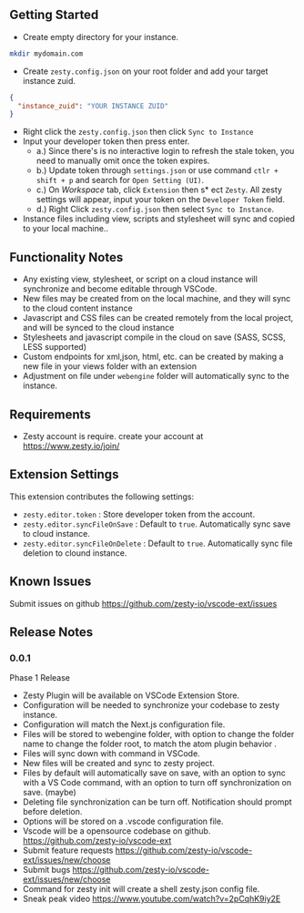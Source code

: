 ## Getting Started

- Create empty directory for your instance.

```bash
mkdir mydomain.com
```

- Create `zesty.config.json` on your root folder and add your target instance zuid.

```json
{
  "instance_zuid": "YOUR INSTANCE ZUID"
}
```

- Right click the `zesty.config.json` then click `Sync to Instance`
- Input your developer token then press enter.
  - a.) Since there's is no interactive login to refresh the stale token, you need to manually omit once the token expires.
  - b.) Update token through `settings.json` or use command `ctlr + shift + p` and search for `Open Setting (UI)`.
  - c.) On _Workspace_ tab, click `Extension` then s\* ect `Zesty`. All zesty settings will appear, input your token on the `Developer Token` field.
  - d.) Right Click `zesty.config.json` then select `Sync to Instance`.
- Instance files including view, scripts and stylesheet will sync and copied to your local machine..

## Functionality Notes

- Any existing view, stylesheet, or script on a cloud instance will synchronize and become editable through VSCode.
- New files may be created from on the local machine, and they will sync to the cloud content instance
- Javascript and CSS files can be created remotely from the local project, and will be synced to the cloud instance
- Stylesheets and javascript compile in the cloud on save (SASS, SCSS, LESS supported)
- Custom endpoints for xml,json, html, etc. can be created by making a new file in your views folder with an extension
- Adjustment on file under `webengine` folder will automatically sync to the instance.

## Requirements

- Zesty account is require. create your account at https://www.zesty.io/join/

## Extension Settings

This extension contributes the following settings:

- `zesty.editor.token` : Store developer token from the account.
- `zesty.editor.syncFileOnSave` : Default to `true`. Automatically sync save to cloud instance.
- `zesty.editor.syncFileOnDelete` : Default to `true`. Automatically sync file deletion to clound instance.

## Known Issues

Submit issues on github https://github.com/zesty-io/vscode-ext/issues

## Release Notes

### 0.0.1

Phase 1 Release

- Zesty Plugin will be available on VSCode Extension Store.
- Configuration will be needed to synchronize your codebase to zesty instance.
- Configuration will match the Next.js configuration file.
- Files will be stored to webengine folder, with option to change the folder name to change the folder root, to match the atom plugin behavior .
- Files will sync down with command in VSCode.
- New files will be created and sync to zesty project.
- Files by default will automatically save on save, with an option to sync with a VS Code command, with an option to turn off synchronization on save. (maybe)
- Deleting file synchronization can be turn off. Notification should prompt before deletion.
- Options will be stored on a .vscode configuration file.
- Vscode will be a opensource codebase on github. https://github.com/zesty-io/vscode-ext
- Submit feature requests https://github.com/zesty-io/vscode-ext/issues/new/choose
- Submit bugs https://github.com/zesty-io/vscode-ext/issues/new/choose
- Command for zesty init will create a shell zesty.json config file.
- Sneak peak video https://www.youtube.com/watch?v=2pCqhK9iy2E
